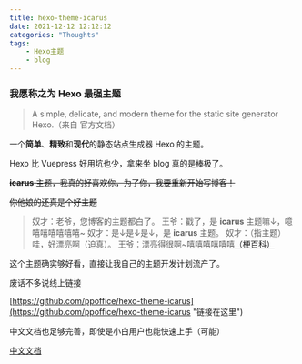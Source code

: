 ```yaml
---
title: hexo-theme-icarus
date: 2021-12-12 12:12:12
categories: "Thoughts"
tags:
	- Hexo主题
	- blog
---
```

### 我愿称之为 Hexo 最强主题

> A simple, delicate, and modern theme for the static site generator Hexo.（来自 官方文档）

<!--more-->

一个**简单**、**精致**和**现代**的静态站点生成器 Hexo 的主题。

Hexo 比 Vuepress 好用坑也少，拿来坐 blog 真的是棒极了。

~~**icarus** 主题，我真的好喜欢你，为了你，我要重新开始写博客！~~

~~你他娘的还真是个好主题~~

> 奴才：老爷，您博客的主题都白了。
> 王爷：戳了，是 **icarus** 主题嘛↓，噫嘻嘻嘻嘻嘻嘻~
> 奴才：是↓是↓是↓，是 **icarus** 主题。
> 奴才：（指主题）哇，好漂亮啊（迫真）。
> 王爷：漂亮得很啊~嘻嘻嘻嘻嘻嘻[（梗百科）](https://zh.moegirl.org.cn/%E7%8E%8B%E7%88%B7 "哲哲布隆")

这个主题确实够好看，直接让我自己的主题开发计划流产了。

废话不多说线上链接

[https://github.com/ppoffice/hexo-theme-icarus](https://github.com/ppoffice/hexo-theme-icarus "链接在这里")

中文文档也足够完善，即使是小白用户也能快速上手（可能）

[中文文档](https://ppoffice.github.io/hexo-theme-icarus/tags/Icarus%E7%94%A8%E6%88%B7%E6%8C%87%E5%8D%97/ "用户指南")

